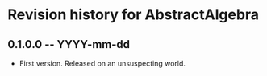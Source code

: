 # Revision history for AbstractAlgebra

## 0.1.0.0 -- YYYY-mm-dd

* First version. Released on an unsuspecting world.
